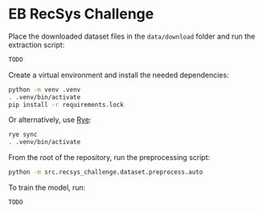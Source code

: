 # EB RecSys Challenge

Place the downloaded dataset files in the `data/download` folder and run the extraction script:

```bash
TODO
```

Create a virtual environment and install the needed dependencies:

```bash
python -m venv .venv
. .venv/bin/activate
pip install -r requirements.lock
```
Or alternatively, use [Rye](https://rye.astral.sh/):
```bash
rye sync
. .venv/bin/activate
```

From the root of the repository, run the preprocessing script:
```bash
python -m src.recsys_challenge.dataset.preprocess.auto
```

To train the model, run:
```bash
TODO
```